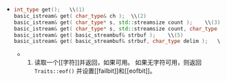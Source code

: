 - ``` cpp
  int_type get();	\\(1)	
  basic_istream& get( char_type& ch );	\\(2)	
  basic_istream& get( char_type* s, std::streamsize count );	\\(3)	
  basic_istream& get( char_type* s, std::streamsize count, char_type delim );	\\(4)	
  basic_istream& get( basic_streambuf& strbuf );	\\(5)	
  basic_istream& get( basic_streambuf& strbuf, char_type delim );	\\(6)
  ```
	- 1. 读取一个[[字符]]并返回，如果可用。
	  如果无字符可用，则返回 `Traits::eof()` 并设置[[failbit]]和[[eofbit]]。